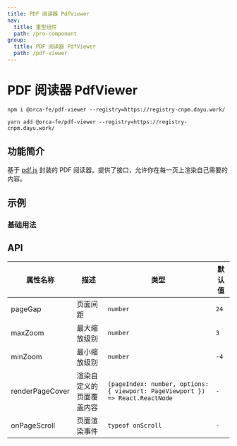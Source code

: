 ```yaml
---
title: PDF 阅读器 PdfViewer
nav:
  title: 重型组件
  path: /pro-component
group:
  title: PDF 阅读器 PdfViewer
  path: /pdf-viewer
---
```


# PDF 阅读器 PdfViewer

`npm i @orca-fe/pdf-viewer --registry=https://registry-cnpm.dayu.work/`

`yarn add @orca-fe/pdf-viewer --registry=https://registry-cnpm.dayu.work/`

## 功能简介

基于 [pdf.js](https://github.com/mozilla/pdf.js/) 封装的 PDF 阅读器。提供了接口，允许你在每一页上渲染自己需要的内容。

## 示例

### 基础用法

<code src="../demo/DemoDev.tsx" ></code>

<code src="../demo/Demo1.tsx" ></code>

## API

| 属性名称        | 描述                     | 类型                                                                          | 默认值 |
| --------------- | ------------------------ | ----------------------------------------------------------------------------- | ------ |
| pageGap         | 页面间距                 | `number`                                                                      | `24`   |
| maxZoom         | 最大缩放级别             | `number`                                                                      | `3`    |
| minZoom         | 最小缩放级别             | `number`                                                                      | `-4`   |
| renderPageCover | 渲染自定义的页面覆盖内容 | `(pageIndex: number, options: { viewport: PageViewport }) => React.ReactNode` | `-`    |
| onPageScroll    | 页面渲染事件             | `typeof onScroll`                                                             | `-`    |
